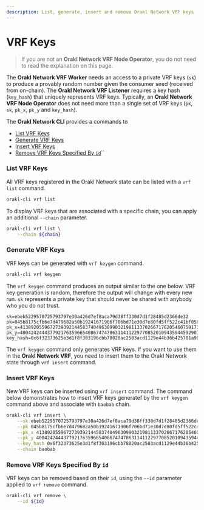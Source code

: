 ```yaml
---
description: List, generate, insert and remove Orakl Network VRF keys
---
```


# VRF Keys

> If you are not an **Orakl Network VRF Node Operator**, you do not need to read the explanation on this page.

The **Orakl Network VRF Worker** needs an access to a private VRF keys (`sk`) to produce a provably random number given the consumer seed (received from on-chain). The **Orakl Network VRF Listener** requires a key hash (`key_hash`) that uniquely represents VRF keys. Typically, an **Orakl Network VRF Node Operator** does not need more than a single set of VRF keys (`pk`, `sk`, `pk_x`, `pk_y` and `key_hash`).

The **Orakl Network CLI** provides a commands to

* [List VRF Keys](vrf-keys.md#list-vrf-keys)
* [Generate VRF Keys](vrf-keys.md#generate-vrf-keys)
* [Insert VRF Keys](vrf-keys.md#insert-vrf-keys)
* [Remove VRF Keys Specified By `id`](vrf-keys.md#remove-vrf-keys-specified-by-id)``

### List VRF Keys

All VRF keys registered in the Orakl Network state can be listed with a `vrf list` command.

```sh
orakl-cli vrf list
```

To display VRF keys that are associated with a specific chain, you can apply an additional `--chain` parameter.

```sh
orakl-cli vrf list \
    --chain ${chain}
```

### Generate VRF  Keys

VRF keys can be generated with `vrf keygen` command.

```sh
orakl-cli vrf keygen
```

The `vrf keygen` command produces an output similar to the one below. VRF key generation is random, therefore the output will change with every new run. `sk` represents a private key that should never be shared with anybody who you do not trust.&#x20;

```
sk=ebeb5229570725793797e30a426d7ef8aca79d38ff330d7d1f28485d2366de32
pk=045b8175cfb6e7d479682a50b19241671906f706bd71e30d7e80fd5ff522c41bf0588735865a5faa121c3801b0b0581440bdde24b03dc4c4541df9555d15223e82
pk_x=41389205596727393921445837404963099032198113370266717620546075917307049417712
pk_y=40042424443779217635966540867474786311411229770852010943594459290130507251330
key_hash=0x6f32373625e3d1f8f303196cbb78020ac2503acd1129e44b36b425781a9664ac
```

The `vrf keygen` command only generates VRF keys. If you want to use them in the **Orakl Network VRF**, you need to insert them to the Orakl Network state through `vrf insert` command.

### Insert VRF Keys

New VRF keys can be inserted using `vrf insert` command. The command below demonstrates how to insert VRF keys generatef by the `vrf keygen` command above and associate with `baobab` chain.

```sh
orakl-cli vrf insert \
    --sk ebeb5229570725793797e30a426d7ef8aca79d38ff330d7d1f28485d2366de32 \
    --pk 045b8175cfb6e7d479682a50b19241671906f706bd71e30d7e80fd5ff522c41bf0588735865a5faa121c3801b0b0581440bdde24b03dc4c4541df9555d15223e82 \
    --pk_x 41389205596727393921445837404963099032198113370266717620546075917307049417712 \
    --pk_y 40042424443779217635966540867474786311411229770852010943594459290130507251330 \
    --key_hash 0x6f32373625e3d1f8f303196cbb78020ac2503acd1129e44b36b425781a9664ac \
    --chain baobab
```

### Remove VRF Keys Specified By `id`

VRF keys can be removed based on their `id`, using the `--id` parameter applied to `vrf remove` command.

```sh
orakl-cli vrf remove \
    --id ${id}
```

